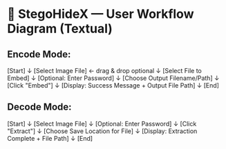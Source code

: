 # 🔄 StegoHideX — User Workflow Diagram (Textual)

## Encode Mode:
[Start]
  ↓
[Select Image File] ← drag & drop optional
  ↓
[Select File to Embed]
  ↓
[Optional: Enter Password]
  ↓
[Choose Output Filename/Path]
  ↓
[Click "Embed"]
  ↓
[Display: Success Message + Output File Path]
  ↓
[End]

## Decode Mode:
[Start]
  ↓
[Select Image File]
  ↓
[Optional: Enter Password]
  ↓
[Click "Extract"]
  ↓
[Choose Save Location for File]
  ↓
[Display: Extraction Complete + File Path]
  ↓
[End]
